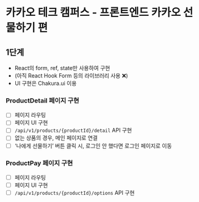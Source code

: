 # 카카오 테크 캠퍼스 - 프론트엔드 카카오 선물하기 편

## 1단계

- React의 form, ref, state만 사용하여 구현
- (아직 React Hook Form 등의 라이브러리 사용 ❌)
- UI 구현은 Chakura.ui 이용

### ProductDetail 페이지 구현

- [ ]  페이지 라우팅
- [ ]  페이지 UI 구현
- [ ]  `/api/v1/products/{productId}/detail` API 구현
- [ ]  없는 상품의 경우, 메인 페이지로 연결
- [ ]  ‘나에게 선물하기’ 버튼 클릭 시, 로그인 안 했다면 로그인 페이지로 이동

### ProductPay 페이지 구현

- [ ]  페이지 라우팅
- [ ]  페이지 UI 구현
- [ ]  `/api/v1/products/{productId}/options` API 구현
